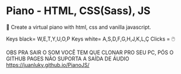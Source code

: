 # Piano - HTML, CSS(Sass), JS
🎹 Create a virtual piano with html, css and vanilla javascript. 

Keys black= W,E,T,Y,U,O,P
Keys white= A,S,D,F,G,H,J,K,L,Ç
Clicks = 🖱️


OBS PRA SAIR O SOM VOCÊ TEM QUE CLONAR PRO SEU PC, PÓS O GITHUB PAGES NÃO SUPORTA A SAÍDA DE ÁUDIO
https://juanluky.github.io/PianoJS/
